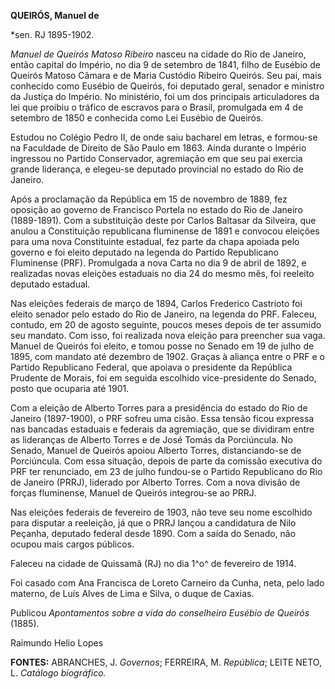 **QUEIRÓS, Manuel de**

\*sen. RJ 1895-1902.

*Manuel de Queirós Matoso Ribeiro* nasceu na cidade do Rio de Janeiro,
então capital do Império, no dia 9 de setembro de 1841, filho de Eusébio
de Queirós Matoso Câmara e de Maria Custódio Ribeiro Queirós. Seu pai,
mais conhecido como Eusébio de Queirós, foi deputado geral, senador e
ministro da Justiça do Império. No ministério, foi um dos principais
articuladores da lei que proibiu o tráfico de escravos para o Brasil,
promulgada em 4 de setembro de 1850 e conhecida como Lei Eusébio de
Queirós.

Estudou no Colégio Pedro II, de onde saiu bacharel em letras, e
formou-se na Faculdade de Direito de São Paulo em 1863. Ainda durante o
Império ingressou no Partido Conservador, agremiação em que seu pai
exercia grande liderança, e elegeu-se deputado provincial no estado do
Rio de Janeiro.

Após a proclamação da República em 15 de novembro de 1889, fez oposição
ao governo de Francisco Portela no estado do Rio de Janeiro (1889-1891).
Com a substituição deste por Carlos Baltasar da Silveira, que anulou a
Constituição republicana fluminense de 1891 e convocou eleições para uma
nova Constituinte estadual, fez parte da chapa apoiada pelo governo e
foi eleito deputado na legenda do Partido Republicano Fluminense (PRF).
Promulgada a nova Carta no dia 9 de abril de 1892, e realizadas novas
eleições estaduais no dia 24 do mesmo mês, foi reeleito deputado
estadual.

Nas eleições federais de março de 1894, Carlos Frederico Castrioto foi
eleito senador pelo estado do Rio de Janeiro, na legenda do PRF.
Faleceu, contudo, em 20 de agosto seguinte, poucos meses depois de ter
assumido seu mandato. Com isso, foi realizada nova eleição para
preencher sua vaga. Manuel de Queirós foi eleito, e tomou posse no
Senado em 19 de julho de 1895, com mandato até dezembro de 1902. Graças
à aliança entre o PRF e o Partido Republicano Federal, que apoiava o
presidente da República Prudente de Morais, foi em seguida escolhido
vice-presidente do Senado, posto que ocuparia até 1901.

Com a eleição de Alberto Torres para a presidência do estado do Rio de
Janeiro (1897-1900), o PRF sofreu uma cisão. Essa tensão ficou expressa
nas bancadas estaduais e federais da agremiação, que se dividiram entre
as lideranças de Alberto Torres e de José Tomás da Porciúncula. No
Senado, Manuel de Queirós apoiou Alberto Torres, distanciando-se de
Porciúncula. Com essa situação, depois de parte da comissão executiva do
PRF ter renunciado, em 23 de julho fundou-se o Partido Republicano do
Rio de Janeiro (PRRJ), liderado por Alberto Torres. Com a nova divisão
de forças fluminense, Manuel de Queirós integrou-se ao PRRJ.

Nas eleições federais de fevereiro de 1903, não teve seu nome escolhido
para disputar a reeleição, já que o PRRJ lançou a candidatura de Nilo
Peçanha, deputado federal desde 1890. Com a saída do Senado, não ocupou
mais cargos públicos.

Faleceu na cidade de Quissamã (RJ) no dia 1^o^ de fevereiro de 1914.

Foi casado com Ana Francisca de Loreto Carneiro da Cunha, neta, pelo
lado materno, de Luís Alves de Lima e Silva, o duque de Caxias.

Publicou *Apontamentos sobre a vida do conselheiro Eusébio de Queirós*
(1885).

Raimundo Helio Lopes

**FONTES:** ABRANCHES, J. *Governos*; FERREIRA, M. *República*; LEITE
NETO, L. *Catálogo biográfico.*
